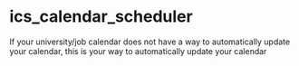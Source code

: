# ics_calendar_scheduler
If your university/job calendar does not have a way to automatically update your calendar, this is your way to automatically update your calendar
